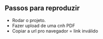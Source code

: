 

## Passos para reproduzir

- Rodar o projeto.
- Fazer upload de uma cnh PDF
- Copiar a url pro navegador = link inválido
